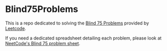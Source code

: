 # Blind75Problems
This is a repo dedicated to solving the [Blind 75 Problems](https://leetcode.com/list/xi4ci4ig/) provided by [Leetcode](https://leetcode.com/).

If you need a dedicated spreadsheet detailing each problem, please look at [NeetCode's Blind 75 problem sheet](https://docs.google.com/spreadsheets/d/1A2PaQKcdwO_lwxz9bAnxXnIQayCouZP6d-ENrBz_NXc/edit?usp=sharing).
